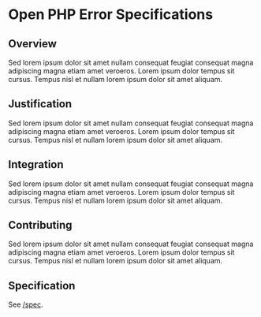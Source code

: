# Open PHP Error Specifications

## Overview

Sed lorem ipsum dolor sit amet nullam consequat feugiat consequat magna
adipiscing magna etiam amet veroeros. Lorem ipsum dolor tempus sit cursus.
Tempus nisl et nullam lorem ipsum dolor sit amet aliquam.

## Justification

Sed lorem ipsum dolor sit amet nullam consequat feugiat consequat magna
adipiscing magna etiam amet veroeros. Lorem ipsum dolor tempus sit cursus.
Tempus nisl et nullam lorem ipsum dolor sit amet aliquam.

## Integration

Sed lorem ipsum dolor sit amet nullam consequat feugiat consequat magna
adipiscing magna etiam amet veroeros. Lorem ipsum dolor tempus sit cursus.
Tempus nisl et nullam lorem ipsum dolor sit amet aliquam.

## Contributing

Sed lorem ipsum dolor sit amet nullam consequat feugiat consequat magna
adipiscing magna etiam amet veroeros. Lorem ipsum dolor tempus sit cursus.
Tempus nisl et nullam lorem ipsum dolor sit amet aliquam.

## Specification

See [/spec](/spec).

